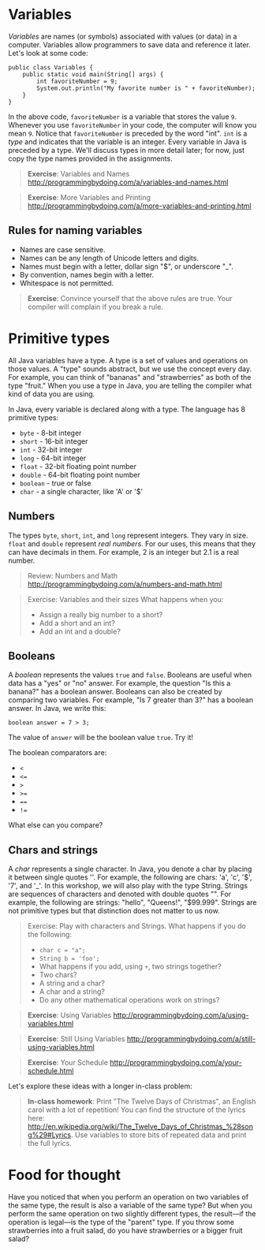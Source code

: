 Variables
=
*Variables* are names (or symbols) associated with values (or data) in a computer. Variables allow programmers to save data and reference it later. Let's look at some code:

    public class Variables {
        public static void main(String[] args) {
            int favoriteNumber = 9;
            System.out.println("My favorite number is " + favoriteNumber);
        }
    }

In the above code, `favoriteNumber` is a variable that stores the value `9`. Whenever you use `favoriteNumber` in your code, the computer will know you mean `9`. Notice that `favoriteNumber` is preceded by the word "int". `int` is a *type* and indicates that the variable is an integer. Every variable in Java is preceded by a type. We'll discuss types in more detail later; for now, just copy the type names provided in the assignments.

> **Exercise**: Variables and Names
> http://programmingbydoing.com/a/variables-and-names.html

> **Exercise**: More Variables and Printing
> http://programmingbydoing.com/a/more-variables-and-printing.html

Rules for naming variables
-
* Names are case sensitive.
* Names can be any length of Unicode letters and digits.
* Names must begin with a letter, dollar sign "$", or underscore "_".
* By convention, names begin with a letter.
* Whitespace is not permitted.

> **Exercise**: Convince yourself that the above rules are true.
> Your compiler will complain if you break a rule.


Primitive types
=
All Java variables have a type. A type is a set of values and operations on those values. A "type" sounds abstract, but we use the concept every day. For example, you can think of "bananas" and "strawberries" as both of the type "fruit." When you use a type in Java, you are telling the compiler what kind of data you are using.

In Java, every variable is declared along with a type. The language has 8 primitive types:
* `byte` - 8-bit integer
* `short` - 16-bit integer
* `int` - 32-bit integer
* `long` - 64-bit integer
* `float` - 32-bit floating point number
* `double` - 64-bit floating point number
* `boolean` - true or false
* `char` - a single character, like 'A' or '$'

Numbers
-
The types `byte`, `short`, `int`, and `long` represent integers. They vary in size. `float` and `double` represent *real numbers*. For our uses, this means that they can have decimals in them. For example, 2 is an integer but 2.1 is a real number.

> Review: Numbers and Math
> http://programmingbydoing.com/a/numbers-and-math.html

> Exercise: Variables and their sizes
> What happens when you:
> - Assign a really big number to a short?
> - Add a short and an int?
> - Add an int and a double?

Booleans
-
A *boolean* represents the values `true` and `false`. Booleans are useful when data has a "yes" or "no" answer. For example, the question "Is this a banana?" has a boolean answer. Booleans can also be created by comparing two variables. For example, "Is 7 greater than 3?" has a boolean answer. In Java, we write this:

    boolean answer = 7 > 3;

The value of `answer` will be the boolean value `true`. Try it!

The boolean comparators are:
* `<`
* `<=`
* `>`
* `>=`
* `==`
* `!=`

What else can you compare?

Chars and strings
-
A *char* represents a single character. In Java, you denote a char by placing it between single quotes ''. For example, the following are chars: 'a', 'c', '$', '7', and '_'. In this workshop, we will also play with the type String. Strings are sequences of characters and denoted with double quotes "". For example, the following are strings: "hello", "Queens!", "$99.999". Strings are not primitive types but that distinction does not matter to us now.

> Exercise: Play with characters and Strings. What happens if you do the following:
> - `char c = "a";`
> - `String b = 'foo';`
> - What happens if you add, using `+`, two strings together?
> - Two chars?
> - A string and a char?
> - A char and a string?
> - Do any other mathematical operations work on strings?

> **Exercise**: Using Variables
> http://programmingbydoing.com/a/using-variables.html

> **Exercise**: Still Using Variables
> http://programmingbydoing.com/a/still-using-variables.html

> **Exercise**: Your Schedule
> http://programmingbydoing.com/a/your-schedule.html

Let's explore these ideas with a longer in-class problem:

> **In-class homework**: Print "The Twelve Days of Christmas", an English carol with a lot of repetition! You can find the structure of the lyrics here: http://en.wikipedia.org/wiki/The_Twelve_Days_of_Christmas_%28song%29#Lyrics. Use variables to store bits of repeated data and print the full lyrics.

Food for thought
=
Have you noticed that when you perform an operation on two variables of the same type, the result is also a variable of the same type? But when you perform the same operation on two slightly different types, the result—if the operation is legal—is the type of the "parent" type. If you throw some strawberries into a fruit salad, do you have strawberries or a bigger fruit salad?

